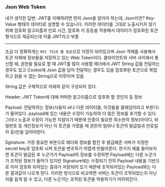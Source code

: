 ### Json Web Token

내가 생각한 답변: JWT를 이해하려면 먼저 Json을 알아야 하는데, Json이란? Key-Value 형태의 데이터로 설명할 수 있습니다. 이러한 데이터를 그대로 노출시키지 않기 위해 암호화 알고리즘과 만료 시간, 암호화 키 등등을 적용해서 데이터가 암호화된 토큰 형식으로 제공되는데 이를 JWT라고 부름

---

조금 더 정확하게는 `RFC 7519 웹 표준`으로 지정이 되어있으며 Json 객체를 사용해서 토큰 자체에 정보들을 저장하고 있는 Web Token이다. 클라이언트와 서버 사이에서 통신할 때, 권한을 필요로 할 때 JWT를 많이 사용함
헤더에서 JWT String 값을 전달하는 경우도 있고 Cookie에 Json 값을 담아 전달하는 경우도 있음
암호화된 토큰으로 복잡하고 읽을 수 없는 String으로 이루어져 있음

String 값은 구체적으로 아래와 같이 구성되어 있다.

Header: JWT Token에 대해 어떠한 알고리즘으로 암호화 할 것인지 등 정보

Payload: 전달하려는 정보(사용자 id나 다른 데이터들, 이것들을 클레임이라고 부른다)가 들어있다.
payload에 있는 내용은 수정이 가능하여 더 많은 정보를 추가할 수 있다. 그러나 노출과 수정이 가능한 지점이기 때문에 인증이 필요한 최소한의 정보(아이디, 비밀번호 등 개인정보가 아닌 이 토큰을 가졌을 때 권한의 범위나 토큰의 발급일과 만료일자 등)만을 담아야한다.

Sginature: 가장 중요한 부분으로 헤더와 정보를 합친 후 발급해준 서버가 지정한 secret key로 암호화 시켜 토큰을 변조하기 어렵게 만들어준다.
한가지 예를 들어보자면 토큰이 발급된 후 누군가가 Payload의 정보를 수정하면 Payload에는 다른 누군가가 조작된 정보가 들어가 있지만 Signature에는 수정되기 전의 Payload 내용을 기반으로 이미 암호화 되어있는 결과가 저장되어 있기 때문에 조작되어있는 Payload와는 다른 결과값이 나오게 된다.
이러한 방식으로 비교하면 서버는 토큰이 조작되었는지 아닌지를 쉽게 알 수 있고, 다른 누군가는 조작된 토큰을 악용하기가 어려워진다.
